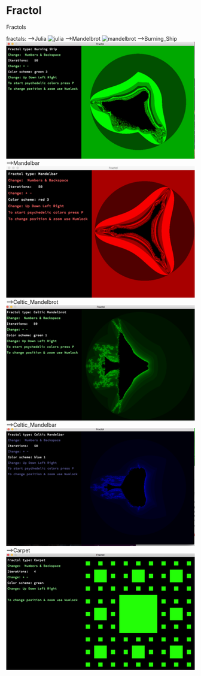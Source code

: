 # Fractol
Fractols

fractals:
  -->Julia
  ![julia](https://raw.githubusercontent.com/Lilili21/Fractol/master/img/julia.gif)
  -->Mandelbrot
   ![mandelbrot](https://raw.githubusercontent.com/Lilili21/Fractol/master/img/Mandelbrot.gif)
  -->Burning_Ship
   ![bship](https://raw.githubusercontent.com/Lilili21/Fractol/master/img/BShip.png)
  -->Mandelbar
   ![mandelbar](https://raw.githubusercontent.com/Lilili21/Fractol/master/img/Mandelbar.png)
  -->Celtic_Mandelbrot
   ![c_mandelbrot](https://raw.githubusercontent.com/Lilili21/Fractol/master/img/C_Mandelbrot.png)
  -->Celtic_Mandelbar
   ![c_mandelbar](https://raw.githubusercontent.com/Lilili21/Fractol/master/img/C_Mandelbar.png)
  -->Carpet
   ![carpet](https://raw.githubusercontent.com/Lilili21/Fractol/master/img/carpet.gif)
